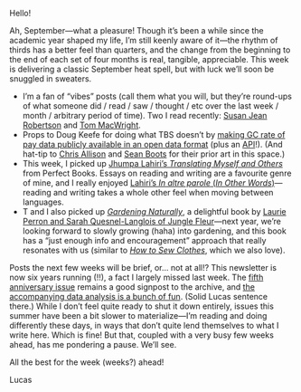 Hello!

Ah, September—what a pleasure! Though it’s been a while since the academic year shaped my life, I’m still keenly aware of it—the rhythm of thirds has a better feel than quarters, and the change from the beginning to the end of each set of four months is real, tangible, appreciable. This week is delivering a classic September heat spell, but with luck we’ll soon be snuggled in sweaters.

- I’m a fan of “vibes” posts (call them what you will, but they’re round-ups of what someone did / read / saw / thought / etc over the last week / month / arbitrary period of time). Two I read recently: [Susan Jean Robertson](https://www.susanjeanrobertson.com/notes/august-vibes/) and [Tom MacWright](https://macwright.com/2023/09/01/recently).
- Props to Doug Keefe for doing what TBS doesn’t by [making GC rate of pay data publicly available in an open data format](https://github.com/dougkeefe/ps-salary-data) (plus an [API](https://ps-salary-data.vercel.app/)!). (And hat-tip to [Chris Allison](https://github.com/ToferC/payscraper/tree/master) and [Sean Boots](https://github.com/meetingcostcalculator/meeting-cost-calculator-data) for their prior art in this space.)
- This week, I picked up [Jhumpa Lahiri’s _Translating Myself and Others_](https://press.princeton.edu/books/hardcover/9780691231167/translating-myself-and-others) from Perfect Books. Essays on reading and writing are a favourite genre of mine, and I really enjoyed [Lahiri’s _In altre parole_ (_In Other Words_)](https://www.goodreads.com/book/show/25614298-in-other-words)—reading and writing takes a whole other feel when moving between languages.
- T and I also picked up [_Gardening Naturally_](https://houseofanansi.com/products/gardening-naturally), a delightful book by [Laurie Perron and  Sarah Quesnel-Langlois of Jungle Fleur](https://www.junglefleur.com/fr)—next year, we’re looking forward to slowly growing (haha) into gardening, and this book has a “just enough info and encouragement” approach that really resonates with us (similar to [_How to Sew Clothes_](https://allwellworkshop.com/how-to-sew-clothes), which we also love).

Posts the next few weeks will be brief, or… not at all!? This newsletter is now six years running (!!), a fact I largely missed last week. The [fifth anniversary issue](https://lucascherkewski.com/hit-and-miss/262-five-years-thank-you/) remains a good signpost to the archive, and [the accompanying data analysis is a bunch of fun](https://lucascherkewski.com/study/hit-miss-fifth-anniversary-analysis/). (Solid Lucas sentence there.) While I don’t feel quite ready to shut it down entirely, issues this summer have been a bit slower to materialize—I’m reading and doing differently these days, in ways that don’t quite lend themselves to what I write here. Which is fine! But that, coupled with a very busy few weeks ahead, has me pondering a pause. We’ll see.

All the best for the week (weeks?) ahead!

Lucas